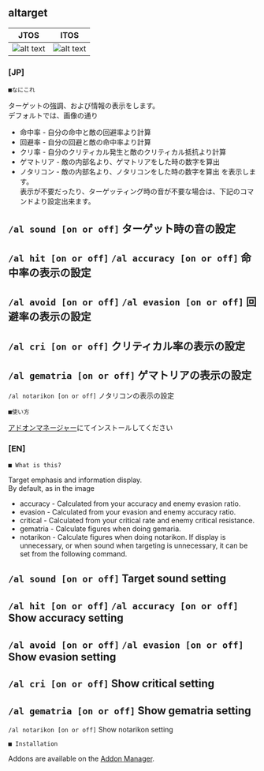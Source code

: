 altarget
--
|JTOS|ITOS|
|---|---|
|![alt text](http://i.imgur.com/EeQlTWj.png "JP Screenshot")|![alt text](http://i.imgur.com/8SX8eqt.png "Screenshot")|

### [JP]

	■なにこれ

ターゲットの強調、および情報の表示をします。  
デフォルトでは、画像の通り  
* 命中率 - 自分の命中と敵の回避率より計算
* 回避率 - 自分の回避と敵の命中率より計算
* クリ率 - 自分のクリティカル発生と敵のクリティカル抵抗より計算
* ゲマトリア - 敵の内部名より、ゲマトリアをした時の数字を算出
* ノタリコン - 敵の内部名より、ノタリコンをした時の数字を算出
を表示します。  
表示が不要だったり、ターゲッティング時の音が不要な場合は、下記のコマンドより設定出来ます。  

`/al sound [on or off]`
ターゲット時の音の設定
----
`/al hit [on or off]`
`/al accuracy [on or off]`
命中率の表示の設定
----
`/al avoid [on or off]`
`/al evasion [on or off]`
回避率の表示の設定
----
`/al cri [on or off]`
クリティカル率の表示の設定
----
`/al gematria [on or off]`
ゲマトリアの表示の設定
----
`/al notarikon [on or off]`
ノタリコンの表示の設定


	■使い方

[アドオンマネージャー](https://github.com/Excrulon/Tree-of-Savior-Addon-Manager)にてインストールしてください


### [EN]

	■ What is this?

Target emphasis and information display.  
By default, as in the image  
* accuracy  - Calculated from your accuracy and enemy evasion ratio.
* evasion   - Calculated from your evasion and enemy accuracy ratio.
* critical  - Calculated from your critical rate and enemy critical resistance.
* gematria  - Calculate figures when doing gemaria.
* notarikon - Calculate figures when doing notarikon.
If display is unnecessary, or when sound when targeting is unnecessary, it can be set from the following command.  

`/al sound [on or off]`
Target sound setting
----
`/al hit [on or off]`
`/al accuracy [on or off]`
Show accuracy setting
----
`/al avoid [on or off]`
`/al evasion [on or off]`
Show evasion setting
----
`/al cri [on or off]`
Show critical setting
----
`/al gematria [on or off]`
Show gematria setting
----
`/al notarikon [on or off]`
Show notarikon setting

	■ Installation

Addons are available on the [Addon Manager](https://github.com/Excrulon/Tree-of-Savior-Addon-Manager).

